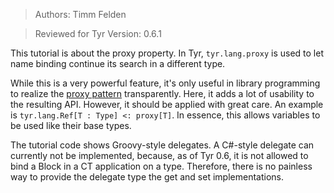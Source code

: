 > Authors: Timm Felden

> Reviewed for Tyr Version: 0.6.1

This tutorial is about the proxy property.
In Tyr, ```tyr.lang.proxy``` is used to let name binding continue its search in a different type.

While this is a very powerful feature, it's only useful in library programming to realize the [proxy pattern](https://en.wikipedia.org/wiki/Proxy_pattern) transparently.
Here, it adds a lot of usability to the resulting API.
However, it should be applied with great care.
An example is ```tyr.lang.Ref[T : Type] <: proxy[T]```.
In essence, this allows variables to be used like their base types.

The tutorial code shows Groovy-style delegates.
A C#-style delegate can currently not be implemented, because, as of Tyr 0.6, it is not allowed to bind a Block in a CT application on a type.
Therefore, there is no painless way to provide the delegate type the get and set implementations.
